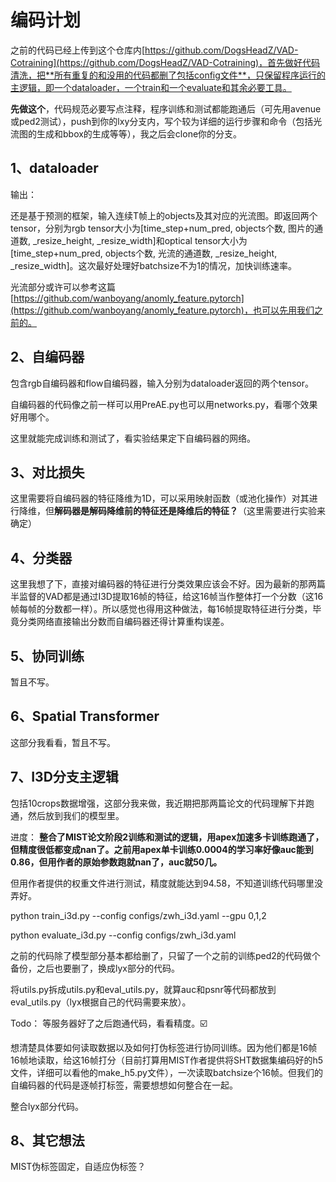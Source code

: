 # 编码计划

之前的代码已经上传到这个仓库内[https://github.com/DogsHeadZ/VAD-Cotraining](https://github.com/DogsHeadZ/VAD-Cotraining)，首先做好代码清洗，把**所有重复的和没用的代码都删了包括config文件**，只保留程序运行的主逻辑，即一个dataloader，一个train和一个evaluate和其余必要工具。

**先做这个**，代码规范必要写点注释，程序训练和测试都能跑通后（可先用avenue或ped2测试），push到你的lxy分支内，写个较为详细的运行步骤和命令（包括光流图的生成和bbox的生成等等），我之后会clone你的分支。

## 1、dataloader

输出：

还是基于预测的框架，输入连续T帧上的objects及其对应的光流图。即返回两个tensor，分别为rgb tensor大小为[time_step+num_pred, objects个数, 图片的通道数, _resize_height, _resize_width]和optical tensor大小为[time_step+num_pred, objects个数, 光流的通道数, _resize_height, _resize_width]。这次最好处理好batchsize不为1的情况，加快训练速率。

光流部分或许可以参考这篇[https://github.com/wanboyang/anomly_feature.pytorch](https://github.com/wanboyang/anomly_feature.pytorch)，也可以先用我们之前的。

## 2、自编码器

包含rgb自编码器和flow自编码器，输入分别为dataloader返回的两个tensor。

自编码器的代码像之前一样可以用PreAE.py也可以用networks.py，看哪个效果好用哪个。

这里就能完成训练和测试了，看实验结果定下自编码器的网络。

## 3、对比损失

这里需要将自编码器的特征降维为1D，可以采用映射函数（或池化操作）对其进行降维，但**解码器是解码降维前的特征还是降维后的特征？**（这里需要进行实验来确定）

## 4、分类器

这里我想了下，直接对编码器的特征进行分类效果应该会不好。因为最新的那两篇半监督的VAD都是通过I3D提取16帧的特征，给这16帧当作整体打一个分数（这16帧每帧的分数都一样）。所以感觉也得用这种做法，每16帧提取特征进行分类，毕竟分类网络直接输出分数而自编码器还得计算重构误差。

## 5、协同训练

暂且不写。

## 6、Spatial Transformer

这部分我看看，暂且不写。

## 7、I3D分支主逻辑

包括10crops数据增强，这部分我来做，我近期把那两篇论文的代码理解下并跑通，然后放到我们的模型里。

进度：
**整合了MIST论文阶段2训练和测试的逻辑，用apex加速多卡训练跑通了，但精度很低都变成nan了。之前用apex单卡训练0.0004的学习率好像auc能到0.86，但用作者的原始参数跑就nan了，auc就50几。**

但用作者提供的权重文件进行测试，精度就能达到94.58，不知道训练代码哪里没弄好。

python train_i3d.py --config configs/zwh_i3d.yaml --gpu 0,1,2

python evaluate_i3d.py --config configs/zwh_i3d.yaml

之前的代码除了模型部分基本都给删了，只留了一个之前的训练ped2的代码做个备份，之后也要删了，换成lyx部分的代码。

将utils.py拆成utils.py和eval_utils.py，就算auc和psnr等代码都放到eval_utils.py（lyx根据自己的代码需要来放）。

Todo：
等服务器好了之后跑通代码，看看精度。☑️

想清楚具体要如何读取数据以及如何打伪标签进行协同训练。因为他们都是16帧16帧地读取，给这16帧打分（目前打算用MIST作者提供将SHT数据集编码好的h5文件，详细可以看他的make_h5.py文件），一次读取batchsize个16帧。但我们的自编码器的代码是逐帧打标签，需要想想如何整合在一起。

整合lyx部分代码。

## 8、其它想法

MIST伪标签固定，自适应伪标签？
